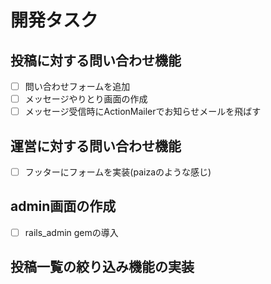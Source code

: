 # 開発タスク
## 投稿に対する問い合わせ機能
 - [ ] 問い合わせフォームを追加
 - [ ] メッセージやりとり画面の作成
 - [ ] メッセージ受信時にActionMailerでお知らせメールを飛ばす

## 運営に対する問い合わせ機能
 - [ ] フッターにフォームを実装(paizaのような感じ)

## admin画面の作成
 - [ ] rails_admin gemの導入

## 投稿一覧の絞り込み機能の実装
